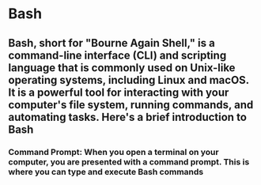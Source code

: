 # Bash

## Bash, short for "Bourne Again Shell," is a command-line interface (CLI) and scripting language that is commonly used on Unix-like operating systems, including Linux and macOS. It is a powerful tool for interacting with your computer's file system, running commands, and automating tasks. Here's a brief introduction to Bash

### Command Prompt: When you open a terminal on your computer, you are presented with a command prompt. This is where you can type and execute Bash commands
